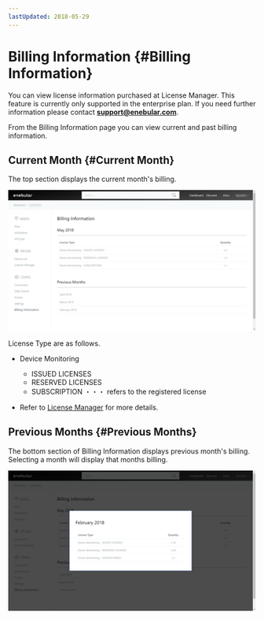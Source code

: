 ```yaml
---
lastUpdated: 2018-05-29
---
```


# Billing Information {#Billing Information}

You can view license information purchased at License Manager. 
This feature is currently only supported in the enterprise plan.
If you need further information please contact **support@enebular.com**.

From the Billing Information page you can view current and past billing information. 

## Current Month {#Current Month}

The top section displays the current month's billing. 

![image](../_asset/images/Billing/current_month.png)

License Type are as follows.
* Device Monitoring
  * ISSUED LICENSES
  * RESERVED LICENSES
  * SUBSCRIPTION ・・・ refers to the registered license

* Refer to [License Manager](../Device/LicenseManager.md) for more details.

## Previous Months {#Previous Months}

The bottom section of Billing Information displays previous month's billing. Selecting a month will display that months billing.

![image](../_asset/images/Billing/previous_months.png)